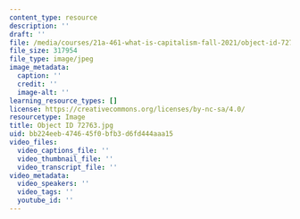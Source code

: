 ```yaml
---
content_type: resource
description: ''
draft: ''
file: /media/courses/21a-461-what-is-capitalism-fall-2021/object-id-72763.jpg
file_size: 317954
file_type: image/jpeg
image_metadata:
  caption: ''
  credit: ''
  image-alt: ''
learning_resource_types: []
license: https://creativecommons.org/licenses/by-nc-sa/4.0/
resourcetype: Image
title: Object ID 72763.jpg
uid: bb224eeb-4746-45f0-bfb3-d6fd444aaa15
video_files:
  video_captions_file: ''
  video_thumbnail_file: ''
  video_transcript_file: ''
video_metadata:
  video_speakers: ''
  video_tags: ''
  youtube_id: ''
---
```

